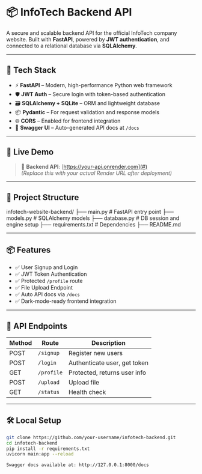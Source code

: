 # 📦 InfoTech Backend API

A secure and scalable backend API for the official InfoTech company website. Built with **FastAPI**, powered by **JWT authentication**, and connected to a relational database via **SQLAlchemy**.

---

## 🔧 Tech Stack

- ⚡ **FastAPI** – Modern, high-performance Python web framework
- 🛡️ **JWT Auth** – Secure login with token-based authentication
- 🗃️ **SQLAlchemy + SQLite** – ORM and lightweight database
- 📦 **Pydantic** – For request validation and response models
- 🌐 **CORS** – Enabled for frontend integration
- 🔄 **Swagger UI** – Auto-generated API docs at `/docs`

---

## 🚀 Live Demo

> 🔗 **Backend API**: [https://your-api.onrender.com](#)  
> *(Replace this with your actual Render URL after deployment)*

---

## 📁 Project Structure

infotech-website-backend/
├── main.py # FastAPI entry point
├── models.py # SQLAlchemy models
├── database.py # DB session and engine setup
├── requirements.txt # Dependencies
├── README.md


---

## 📦 Features

- ✅ User Signup and Login
- ✅ JWT Token Authentication
- ✅ Protected `/profile` route
- ✅ File Upload Endpoint
- ✅ Auto API docs via `/docs`
- ✅ Dark-mode-ready frontend integration

---

## 🧪 API Endpoints

| Method | Route         | Description           |
|--------|---------------|-----------------------|
| POST   | `/signup`     | Register new users    |
| POST   | `/login`      | Authenticate user, get token |
| GET    | `/profile`    | Protected, returns user info |
| POST   | `/upload`     | Upload file           |
| GET    | `/status`     | Health check          |

---

## 🛠️ Local Setup

```bash
git clone https://github.com/your-username/infotech-backend.git
cd infotech-backend
pip install -r requirements.txt
uvicorn main:app --reload

Swagger docs available at: http://127.0.0.1:8000/docs
